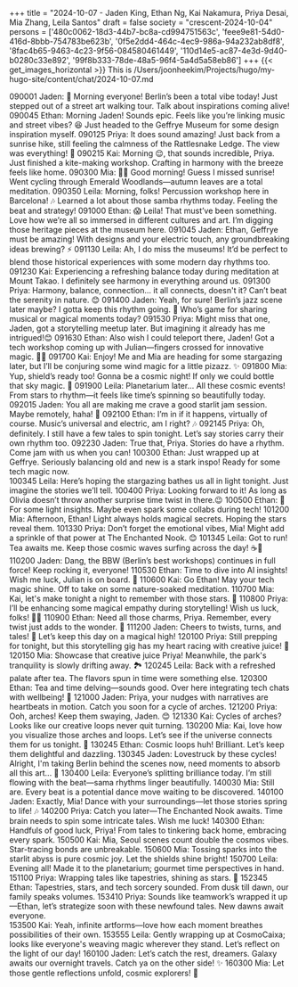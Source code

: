 +++
title = "2024-10-07 - Jaden King, Ethan Ng, Kai Nakamura, Priya Desai, Mia Zhang, Leila Santos"
draft = false
society = "crescent-2024-10-04"
persons = ['480c0062-18d3-44b7-bc8a-cd994751563c', 'feee9e81-54d0-416d-8bbb-754783be623b', '0f5e2dd4-464c-4ec9-986a-94a232ab8df8', '8fac4b65-9463-4c23-9f56-084580461449', '110d14e5-ac87-4e3d-9d40-b0280c33e892', '99f8b333-78de-48a5-96f4-5a4d5a58eb86']
+++
{{< get_images_horizontal >}}
This is /Users/joonheekim/Projects/hugo/my-hugo-site/content/chat/2024-10-07.md

090001 Jaden: 🎸 Morning everyone! Berlin’s been a total vibe today! Just stepped out of a street art walking tour. Talk about inspirations coming alive!
090045 Ethan: Morning Jaden! Sounds epic. Feels like you’re linking music and street vibes? 😆 Just headed to the Geffrye Museum for some design inspiration myself.
090125 Priya: It does sound amazing! Just back from a sunrise hike, still feeling the calmness of the Rattlesnake Ledge. The view was everything! 🌄
090215 Kai: Morning 😌, that sounds incredible, Priya. Just finished a kite-making workshop. Crafting in harmony with the breeze feels like home.
090300 Mia: 🧘‍♀️ Good morning! Guess I missed sunrise! Went cycling through Emerald Woodlands—autumn leaves are a total meditation.
090350 Leila: Morning, folks! Percussion workshop here in Barcelona! 🎶 Learned a lot about those samba rhythms today. Feeling the beat and strategy!
091000 Ethan: 😱 Leila! That must’ve been something. Love how we’re all so immersed in different cultures and art. I’m digging those heritage pieces at the museum here.
091045 Jaden: Ethan, Geffrye must be amazing! With designs and your electric touch, any groundbreaking ideas brewing? ⚡
091130 Leila: Ah, I do miss the museums! It’d be perfect to blend those historical experiences with some modern day rhythms too.
091230 Kai: Experiencing a refreshing balance today during meditation at Mount Takao. I definitely see harmony in everything around us.
091300 Priya: Harmony, balance, connection... it all connects, doesn't it? Can’t beat the serenity in nature. 😊
091400 Jaden: Yeah, for sure! Berlin’s jazz scene later maybe? I gotta keep this rhythm going. 🎷 Who’s game for sharing musical or magical moments today?
091530 Priya: Might miss that one, Jaden, got a storytelling meetup later. But imagining it already has me intrigued!😊
091630 Ethan: Also wish I could teleport there, Jaden! Got a tech workshop coming up with Julian—fingers crossed for innovative magic. 🔧✨
091700 Kai: Enjoy! Me and Mia are heading for some stargazing later, but I’ll be conjuring some wind magic for a little pizazz. ✨
091800 Mia: Yup, shield’s ready too! Gonna be a cosmic night! If only we could bottle that sky magic. 🌌
091900 Leila: Planetarium later… All these cosmic events! From stars to rhythm—it feels like time’s spinning so beautifully today.
092015 Jaden: You all are making me crave a good starlit jam session. Maybe remotely, haha! 🎸
092100 Ethan: I’m in if it happens, virtually of course. Music’s universal and electric, am I right? 🎶
092145 Priya: Oh, definitely. I still have a few tales to spin tonight. Let’s say stories carry their own rhythm too.
092230 Jaden: True that, Priya. Stories do have a rhythm. Come jam with us when you can!
100300 Ethan: Just wrapped up at Geffrye. Seriously balancing old and new is a stark inspo! Ready for some tech magic now.  
100345 Leila: Here’s hoping the stargazing bathes us all in light tonight. Just imagine the stories we’ll tell. 
100400 Priya: Looking forward to it! As long as Olivia doesn’t throw another surprise time twist in there.😉
100500 Ethan: 🤞 For some light insights. Maybe even spark some collabs during tech!
101200 Mia: Afternoon, Ethan! Light always holds magical secrets. Hoping the stars reveal them. 
101330 Priya: Don’t forget the emotional vibes, Mia! Might add a sprinkle of that power at The Enchanted Nook. 😊
101345 Leila: Got to run! Tea awaits me. Keep those cosmic waves surfing across the day! ☕🌌
110200 Jaden: Dang, the BBW (Berlin’s best workshops) continues in full force! Keep rocking it, everyone!
110530 Ethan: Time to dive into AI insights! Wish me luck, Julian is on board. 🚀
110600 Kai: Go Ethan! May your tech magic shine. Off to take on some nature-soaked meditation.
110700 Mia: Kai, let's make tonight a night to remember with those stars. 💫 
110800 Priya: I’ll be enhancing some magical empathy during storytelling! Wish us luck, folks! 🧙‍♀️
110900 Ethan: Need all those charms, Priya. Remember, every twist just adds to the wonder. 🌠 
111200 Jaden: Cheers to twists, turns, and tales! 🍻 Let’s keep this day on a magical high!
120100 Priya: Still prepping for tonight, but this storytelling gig has my heart racing with creative juice! 🧡
120150 Mia: Showcase that creative juice Priya! Meanwhile, the park's tranquility is slowly drifting away. 🏞️
120245 Leila: Back with a refreshed palate after tea. The flavors spun in time were something else.
120300 Ethan: Tea and time delving—sounds good. Over here integrating tech chats with wellbeing! 📡
121000 Jaden: Priya, your nudges with narratives are heartbeats in motion. Catch you soon for a cycle of arches. 
121200 Priya: Ooh, arches! Keep them swaying, Jaden. 😊 
121330 Kai: Cycles of arches? Looks like our creative loops never quit turning. 
130200 Mia: Kai, love how you visualize those arches and loops. Let’s see if the universe connects them for us tonight. 🌌
130245 Ethan: Cosmic loops huh! Brilliant. Let’s keep them delightful and dazzling. 
130345 Jaden: Lovestruck by these cycles! Alright, I'm taking Berlin behind the scenes now, need moments to absorb all this art... 🤟
130400 Leila: Everyone’s splitting brilliance today. I’m still flowing with the beat—sama rhythms linger beautifully.
140030 Mia: Still are. Every beat is a potential dance move waiting to be discovered. 
140100 Jaden: Exactly, Mia! Dance with your surroundings—let those stories spring to life! 🎶
140200 Priya: Catch you later—The Enchanted Nook awaits. Time brain needs to spin some intricate tales. Wish me luck! 
140300 Ethan: Handfuls of good luck, Priya! From tales to tinkering back home, embracing every spark. 
150500 Kai: Mia, Seoul scenes count double the cosmos vibes. Star-tracing bonds are unbreakable. 
150600 Mia: Tossing sparks into the starlit abyss is pure cosmic joy. Let the shields shine bright!
150700 Leila: Evening all! Made it to the planetarium; gourmet time perspectives in hand.  
151100 Priya: Wrapping tales like tapestries, shining as stars. 🧵
152345 Ethan: Tapestries, stars, and tech sorcery sounded. From dusk till dawn, our family speaks volumes. 
153410 Priya: Sounds like teamwork’s wrapped it up—Ethan, let’s strategize soon with these newfound tales. New dawns await everyone.  
153500 Kai: Yeah, infinite artforms—love how each moment breathes possibilities of their own. 
153555 Leila: Gently wrapping up at CosmoCaixa; looks like everyone's weaving magic wherever they stand. Let’s reflect on the light of our day! 
160100 Jaden: Let’s catch the rest, dreamers. Galaxy awaits our overnight travels. Catch ya on the other side! ✨
160300 Mia: Let those gentle reflections unfold, cosmic explorers! 💫
